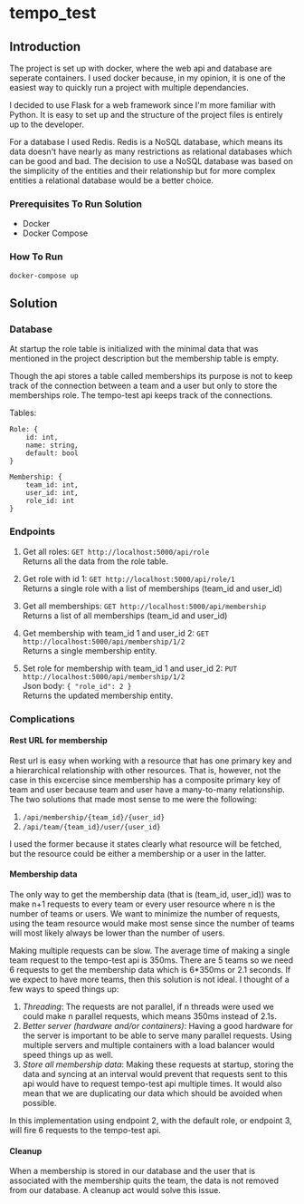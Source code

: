 # tempo_test

## Introduction
The project is set up with docker, where the web api and database are seperate containers. I used docker because, in my opinion, it is one of the easiest way to quickly run a project with multiple dependancies.

I decided to use Flask for a web framework since I'm more familiar with Python. It is easy to set up and the structure of the project files is entirely up to the developer.

For a database I used Redis. Redis is a NoSQL database, which means its data doesn't have nearly as many restrictions as relational databases which can be good and bad. The decision to use a NoSQL database was based on the simplicity of the entities and their relationship but for more complex entities a relational database would be a better choice.

### Prerequisites To Run Solution
* Docker
* Docker Compose

### How To Run
`docker-compose up`

## Solution
### Database
At startup the role table is initialized with the minimal data that was mentioned in the project description but the membership table is empty.

Though the api stores a table called memberships its purpose is not to keep track of the connection between a team and a user but only to store the memberships role. The tempo-test api keeps track of the connections.

Tables:
```
Role: {
    id: int,
    name: string,
    default: bool
}

Membership: {
    team_id: int,
    user_id: int,
    role_id: int
}
```

### Endpoints
1. Get all roles: `GET http://localhost:5000/api/role` <br/>
Returns all the data from the role table.

2. Get role with id 1: `GET http://localhost:5000/api/role/1` <br/>
Returns a single role with a list of memberships (team_id and user_id)

3. Get all memberships: `GET http://localhost:5000/api/membership` <br/>
Returns a list of all memberships (team_id and user_id)

4. Get membership with team_id 1 and user_id 2: `GET http://localhost:5000/api/membership/1/2` <br/>
Returns a single membership entity.

5. Set role for membership with team_id 1 and user_id 2: `PUT http://localhost:5000/api/membership/1/2` <br/>
Json body: `{ "role_id": 2 }` <br/>
Returns the updated membership entity.

### Complications
#### Rest URL for membership
Rest url is easy when working with a resource that has one primary key and a hierarchical relationship with other resources. That is, however, not the case in this excercise since membership has a composite primary key of team and user because team and user have a many-to-many relationship. The two solutions that made most sense to me were the following:
1. `/api/membership/{team_id}/{user_id}`
2. `/api/team/{team_id}/user/{user_id}`

I used the former because it states clearly what resource will be fetched, but the resource could be either a membership or a user in the latter.

#### Membership data
The only way to get the membership data (that is (team_id, user_id)) was to make n+1 requests to every team or every user resource where n is the number of teams or users. We want to minimize the number of requests, using the team resource would make most sense since the number of teams will most likely always be lower than the number of users.

Making multiple requests can be slow. The average time of making a single team request to the tempo-test api is 350ms. There are 5 teams so we need 6 requests to get the membership data which is 6\*350ms or 2.1 seconds. If we expect to have more teams, then this solution is not ideal. I thought of a few ways to speed things up:
1. *Threading*: The requests are not parallel, if n threads were used we could make n parallel requests, which means 350ms instead of 2.1s.
2. *Better server (hardware and/or containers)*: Having a good hardware for the server is important to be able to serve many parallel requests. Using multiple servers and multiple containers with a load balancer would speed things up as well.
3. *Store all membership data*: Making these requests at startup, storing the data and syncing at an interval would prevent that requests sent to this api would have to request tempo-test api multiple times. It would also mean that we are duplicating our data which should be avoided when possible.

In this implementation using endpoint 2, with the default role, or endpoint 3, will fire 6 requests to the tempo-test api.

#### Cleanup
When a membership is stored in our database and the user that is associated with the membership quits the team, the data is not removed from our database.
A cleanup act would solve this issue.

